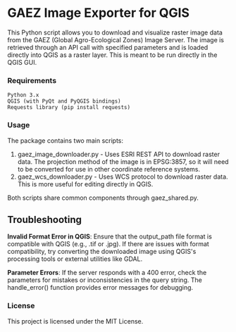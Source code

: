 # GAEZ Image Exporter for QGIS

This Python script allows you to download and visualize raster image data from the GAEZ (Global Agro-Ecological Zones) Image Server. The image is retrieved through an API call with specified parameters and is loaded directly into QGIS as a raster layer. This is meant to be run directly in the QGIS GUI. 

### Requirements

    Python 3.x
    QGIS (with PyQt and PyQGIS bindings)
    Requests library (pip install requests)

### Usage
The package contains two main scripts:

1. gaez_image_downloader.py - Uses ESRI REST API to download raster data. The projection method of the image is in EPSG:3857, so it will need to be converted for use in other coordinate reference systems.
2. gaez_wcs_downloader.py - Uses WCS protocol to download raster data. This is more useful for editing directly in QGIS.

Both scripts share common components through gaez_shared.py.

## Troubleshooting

**Invalid Format Error in QGIS**: Ensure that the output_path file format is compatible with QGIS (e.g., .tif or .jpg). If there are issues with format compatibility, try converting the downloaded image using QGIS's processing tools or external utilities like GDAL.

**Parameter Errors**: If the server responds with a 400 error, check the parameters for mistakes or inconsistencies in the query string. The handle_error() function provides error messages for debugging.

### License

This project is licensed under the MIT License.